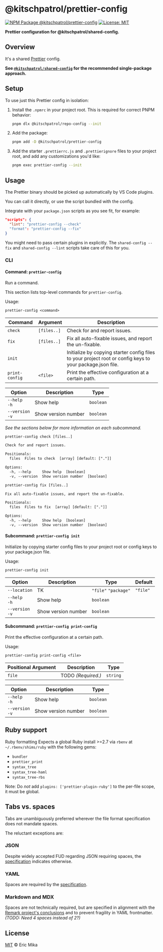 <!--+ Warning: Content inside HTML comment blocks was generated by mdat and may be overwritten. +-->

<!-- title -->

# @kitschpatrol/prettier-config

<!-- /title -->

<!-- badges -->

[![NPM Package @kitschpatrol/prettier-config](https://img.shields.io/npm/v/@kitschpatrol/prettier-config.svg)](https://npmjs.com/package/@kitschpatrol/prettier-config)
[![License: MIT](https://img.shields.io/badge/License-MIT-yellow.svg)](https://opensource.org/licenses/MIT)

<!-- /badges -->

<!-- description -->

**Prettier configuration for @kitschpatrol/shared-config.**

<!-- /description -->

## Overview

It's a shared [Prettier](https://prettier.io) config.

**See [`@kitschpatrol/shared-config`](https://www.npmjs.com/package/@kitschpatrol/shared-config) for the recommended single-package approach.**

## Setup

To use just this Prettier config in isolation:

1. Install the `.npmrc` in your project root. This is required for correct PNPM behavior:

   ```sh
   pnpm dlx @kitschpatrol/repo-config --init
   ```

2. Add the package:

   ```sh
   pnpm add -D @kitschpatrol/prettier-config
   ```

3. Add the starter `.prettierrc.js` and `.prettierignore` files to your project root, and add any customizations you'd like:

   ```sh
   pnpm exec prettier-config --init
   ```

## Usage

The Prettier binary should be picked up automatically by VS Code plugins.

You can call it directly, or use the script bundled with the config.

Integrate with your `package.json` scripts as you see fit, for example:

```json
"scripts": {
  "lint": "prettier-config --check"
  "format": "prettier-config --fix"
}
```

You might need to pass certain plugins in explicitly. The `shared-config --fix` and `shared-config --lint` scripts take care of this for you.

### CLI

<!-- cli-help -->

#### Command: `prettier-config`

Run a command.

This section lists top-level commands for `prettier-config`.

Usage:

```txt
prettier-config <command>
```

| Command        | Argument    | Description                                                                                               |
| -------------- | ----------- | --------------------------------------------------------------------------------------------------------- |
| `check`        | `[files..]` | Check for and report issues.                                                                              |
| `fix`          | `[files..]` | Fix all auto-fixable issues, and report the un-fixable.                                                   |
| `init`         |             | Initialize by copying starter config files to your project root or config keys to your package.json file. |
| `print-config` | `<file>`    | Print the effective configuration at a certain path.                                                      |

| Option              | Description         | Type      |
| ------------------- | ------------------- | --------- |
| `--help`<br>`-h`    | Show help           | `boolean` |
| `--version`<br>`-v` | Show version number | `boolean` |

_See the sections below for more information on each subcommand._

```txt
prettier-config check [files..]

Check for and report issues.

Positionals:
  files  Files to check  [array] [default: ["."]]

Options:
  -h, --help     Show help  [boolean]
  -v, --version  Show version number  [boolean]
```

```txt
prettier-config fix [files..]

Fix all auto-fixable issues, and report the un-fixable.

Positionals:
  files  Files to fix  [array] [default: ["."]]

Options:
  -h, --help     Show help  [boolean]
  -v, --version  Show version number  [boolean]
```

#### Subcommand: `prettier-config init`

Initialize by copying starter config files to your project root or config keys to your package.json file.

Usage:

```txt
prettier-config init
```

| Option              | Description         | Type                 | Default  |
| ------------------- | ------------------- | -------------------- | -------- |
| `--location`        | TK                  | `"file"` `"package"` | `"file"` |
| `--help`<br>`-h`    | Show help           | `boolean`            |          |
| `--version`<br>`-v` | Show version number | `boolean`            |          |

#### Subcommand: `prettier-config print-config`

Print the effective configuration at a certain path.

Usage:

```txt
prettier-config print-config <file>
```

| Positional Argument | Description        | Type     |
| ------------------- | ------------------ | -------- |
| `file`              | TODO _(Required.)_ | `string` |

| Option              | Description         | Type      |
| ------------------- | ------------------- | --------- |
| `--help`<br>`-h`    | Show help           | `boolean` |
| `--version`<br>`-v` | Show version number | `boolean` |

<!-- /cli-help -->

## Ruby support

Ruby formatting Expects a global Ruby install >=2.7 via `rbenv` at `~/.rbenv/shims/ruby` with the following gems:

- `bundler`
- `prettier_print`
- `syntax_tree`
- `syntax_tree-haml`
- `syntax_tree-rbs`

Note: Do _not_ add `plugins: ['prettier-plugin-ruby']` to the per-file scope, it must be global.

## Tabs vs. spaces

Tabs are unambiguously preferred wherever the file format specification does not mandate spaces.

The reluctant exceptions are:

### JSON

Despite widely accepted FUD regarding JSON requiring spaces, the [specification](https://www.json.org/json-en.html) indicates otherwise.

### YAML

Spaces are required by the [specification](https://yaml.org/spec/1.2.2/#61-indentation-spaces).

### Markdown and MDX

Spaces are not technically required, but are specified in alignment with the [Remark project's conclusions](https://github.com/remarkjs/remark-lint/tree/main/packages/remark-lint-no-tabs#recommendation) and to prevent fragility in YAML frontmatter. _(TODO: Need 4 spaces instead of 2?)_

<!-- license -->

## License

[MIT](license.txt) © Eric Mika

<!-- /license -->
